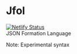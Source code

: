 # Jfol

[![Netlify Status](https://api.netlify.com/api/v1/badges/34139d6d-5995-4614-aa9f-54cbb53fe851/deploy-status)](https://app.netlify.com/sites/jfol/deploys)  
JSON Formation Language

Note: Experimental syntax
